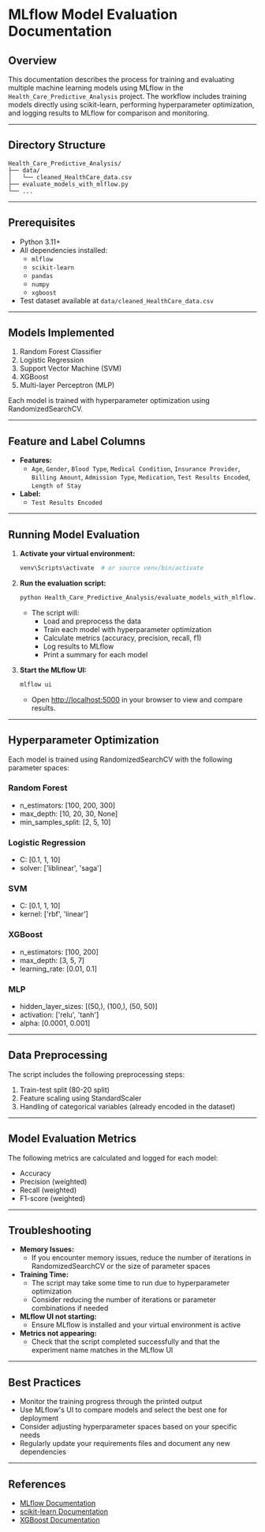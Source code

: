 # MLflow Model Evaluation Documentation

## Overview
This documentation describes the process for training and evaluating multiple machine learning models using MLflow in the `Health_Care_Predictive_Analysis` project. The workflow includes training models directly using scikit-learn, performing hyperparameter optimization, and logging results to MLflow for comparison and monitoring.

---

## Directory Structure
```
Health_Care_Predictive_Analysis/
├── data/
│   └── cleaned_HealthCare_data.csv
├── evaluate_models_with_mlflow.py
└── ...
```

---

## Prerequisites
- Python 3.11+
- All dependencies installed:
  - `mlflow`
  - `scikit-learn`
  - `pandas`
  - `numpy`
  - `xgboost`
- Test dataset available at `data/cleaned_HealthCare_data.csv`

---

## Models Implemented
1. Random Forest Classifier
2. Logistic Regression
3. Support Vector Machine (SVM)
4. XGBoost
5. Multi-layer Perceptron (MLP)

Each model is trained with hyperparameter optimization using RandomizedSearchCV.

---

## Feature and Label Columns
- **Features:**
  - `Age`, `Gender`, `Blood Type`, `Medical Condition`, `Insurance Provider`, `Billing Amount`, `Admission Type`, `Medication`, `Test Results Encoded`, `Length of Stay`
- **Label:**
  - `Test Results Encoded`

---

## Running Model Evaluation

1. **Activate your virtual environment:**
   ```bash
   venv\Scripts\activate  # or source venv/bin/activate
   ```

2. **Run the evaluation script:**
   ```bash
   python Health_Care_Predictive_Analysis/evaluate_models_with_mlflow.py
   ```
   - The script will:
     - Load and preprocess the data
     - Train each model with hyperparameter optimization
     - Calculate metrics (accuracy, precision, recall, f1)
     - Log results to MLflow
     - Print a summary for each model

3. **Start the MLflow UI:**
   ```bash
   mlflow ui
   ```
   - Open [http://localhost:5000](http://localhost:5000) in your browser to view and compare results.

---

## Hyperparameter Optimization
Each model is trained using RandomizedSearchCV with the following parameter spaces:

### Random Forest
- n_estimators: [100, 200, 300]
- max_depth: [10, 20, 30, None]
- min_samples_split: [2, 5, 10]

### Logistic Regression
- C: [0.1, 1, 10]
- solver: ['liblinear', 'saga']

### SVM
- C: [0.1, 1, 10]
- kernel: ['rbf', 'linear']

### XGBoost
- n_estimators: [100, 200]
- max_depth: [3, 5, 7]
- learning_rate: [0.01, 0.1]

### MLP
- hidden_layer_sizes: [(50,), (100,), (50, 50)]
- activation: ['relu', 'tanh']
- alpha: [0.0001, 0.001]

---

## Data Preprocessing
The script includes the following preprocessing steps:
1. Train-test split (80-20 split)
2. Feature scaling using StandardScaler
3. Handling of categorical variables (already encoded in the dataset)

---

## Model Evaluation Metrics
The following metrics are calculated and logged for each model:
- Accuracy
- Precision (weighted)
- Recall (weighted)
- F1-score (weighted)

---

## Troubleshooting
- **Memory Issues:**
  - If you encounter memory issues, reduce the number of iterations in RandomizedSearchCV or the size of parameter spaces
- **Training Time:**
  - The script may take some time to run due to hyperparameter optimization
  - Consider reducing the number of iterations or parameter combinations if needed
- **MLflow UI not starting:**
  - Ensure MLflow is installed and your virtual environment is active
- **Metrics not appearing:**
  - Check that the script completed successfully and that the experiment name matches in the MLflow UI

---

## Best Practices
- Monitor the training progress through the printed output
- Use MLflow's UI to compare models and select the best one for deployment
- Consider adjusting hyperparameter spaces based on your specific needs
- Regularly update your requirements files and document any new dependencies

---

## References
- [MLflow Documentation](https://mlflow.org/docs/latest/index.html)
- [scikit-learn Documentation](https://scikit-learn.org/stable/)
- [XGBoost Documentation](https://xgboost.readthedocs.io/) 